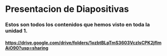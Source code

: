 #   Presentacion de Diapositivas
###  Estos son todos los contenidos que hemos visto en toda la unidad 1.
####  https://drive.google.com/drive/folders/1ozbtBLpTmS3603VczlsCPK2jflmAiO90?usp=sharing
